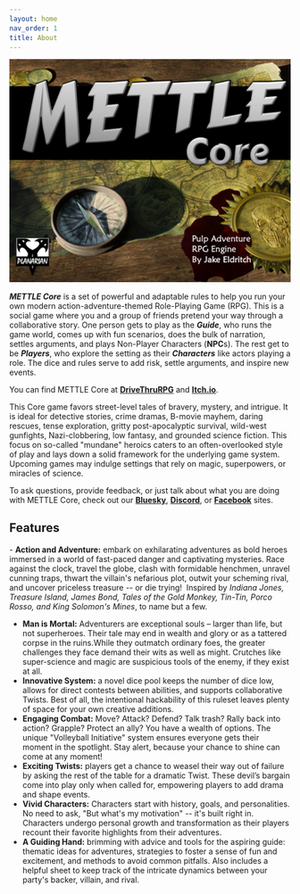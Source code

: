 ```yaml
---
layout: home
nav_order: 1
title: About
---
```


<center><img src="images/ItchCover.png" title="METTLE Core cover"/></center>

***METTLE Core*** is a set of powerful and adaptable rules to help you run your own modern action-adventure-themed Role-Playing Game (RPG). This is a social game where you and a group of friends pretend your way through a collaborative story. One person gets to play as the ***Guide***, who runs the game world, comes up with fun scenarios, does the bulk of narration, settles arguments, and plays Non-Player Characters (**NPC**s). The rest get to be ***Players***, who explore the setting as their ***Characters*** like actors playing a role. The dice and rules serve to add risk, settle arguments, and inspire new events.

You can find METTLE Core at [**DriveThruRPG**](https://www.drivethrurpg.com/product/374145/METTLE-Core?affiliate_id=490690) and
[**Itch.io**](https://planarian.itch.io/mettle-core).

This Core game favors street-level tales of bravery, mystery, and intrigue. It is ideal for detective stories, crime dramas, B-movie mayhem, daring rescues, tense exploration, gritty post-apocalyptic survival, wild-west gunfights, Nazi-clobbering, low fantasy, and grounded science fiction. This focus on so-called "mundane" heroics caters to an often-overlooked style of play and lays down a solid framework for the underlying game system. Upcoming games may indulge settings that rely on magic, superpowers, or miracles of science.

To ask questions, provide feedback, or just talk about what you are doing with
METTLE Core, check out our [**Bluesky**](https://bsky.app/profile/jakeeldritch.bsky.social),
[**Discord**](https://discord.gg/Rmv3PBN), or
[**Facebook**](https://www.facebook.com/PlanarianGames/) sites.

## Features

- **Action and Adventure:** embark on exhilarating adventures as bold heroes immersed in a world of fast-paced danger and captivating mysteries. Race against the clock, travel the globe, clash with formidable henchmen, unravel cunning traps, thwart the villain's nefarious plot, outwit your scheming rival, and uncover priceless treasure -- or die trying!  Inspired by *Indiana Jones, Treasure Island, James Bond, Tales of the Gold Monkey, Tin-Tin, Porco Rosso, and King Solomon's Mines*, to name but a few.
- **Man is Mortal:** Adventurers are exceptional souls – larger than life, but not superheroes. Their tale may end in wealth and glory or as a tattered corpse in the ruins.While they outmatch ordinary foes, the greater challenges they face demand their wits as well as might. Crutches like super-science and magic are suspicious tools of the enemy, if they exist at all.
- **Innovative System:** a novel dice pool keeps the number of dice low, allows for direct contests between abilities, and supports collaborative Twists. Best of all, the intentional hackability of this ruleset leaves plenty of space for your own creative additions.
- **Engaging Combat:** Move? Attack? Defend? Talk trash? Rally back into action? Grapple? Protect an ally? You have a wealth of options. The unique "Volleyball Initiative" system ensures everyone gets their moment in the spotlight. Stay alert, because your chance to shine can come at any moment!
- **Exciting Twists:** players get a chance to weasel their way out of failure by asking the rest of the table for a dramatic Twist. These devil’s bargain come into play only when called for, empowering players to add drama and shape events.
- **Vivid Characters:** Characters start with history, goals, and personalities. No need to ask, "But what's my motivation" -- it's built right in. Characters undergo personal growth and transformation as their players recount their favorite highlights from their adventures.
- **A Guiding Hand:** brimming with advice and tools for the aspiring guide: thematic ideas for adventures, strategies to foster a sense of fun and excitement, and methods to avoid common pitfalls. Also includes a helpful sheet to keep track of the intricate dynamics between your party's backer, villain, and rival.

